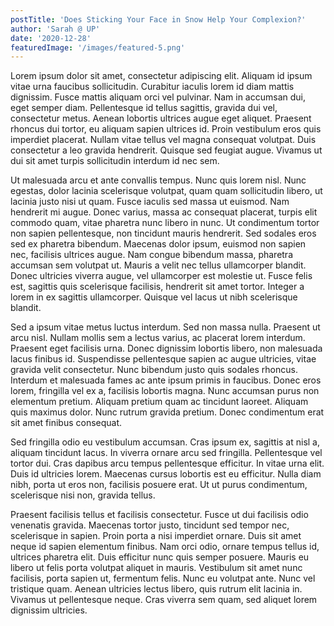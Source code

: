 ```yaml
---
postTitle: 'Does Sticking Your Face in Snow Help Your Complexion?'
author: 'Sarah @ UP'
date: '2020-12-28'
featuredImage: '/images/featured-5.png'
---
```


Lorem ipsum dolor sit amet, consectetur adipiscing elit. Aliquam id ipsum vitae urna faucibus sollicitudin. Curabitur iaculis lorem id diam mattis dignissim. Fusce mattis aliquam orci vel pulvinar. Nam in accumsan dui, eget semper diam. Pellentesque id tellus sagittis, gravida dui vel, consectetur metus. Aenean lobortis ultrices augue eget aliquet. Praesent rhoncus dui tortor, eu aliquam sapien ultrices id. Proin vestibulum eros quis imperdiet placerat. Nullam vitae tellus vel magna consequat volutpat. Duis consectetur a leo gravida hendrerit. Quisque sed feugiat augue. Vivamus ut dui sit amet turpis sollicitudin interdum id nec sem.


Ut malesuada arcu et ante convallis tempus. Nunc quis lorem nisl. Nunc egestas, dolor lacinia scelerisque volutpat, quam quam sollicitudin libero, ut lacinia justo nisi ut quam. Fusce iaculis sed massa ut euismod. Nam hendrerit mi augue. Donec varius, massa ac consequat placerat, turpis elit commodo quam, vitae pharetra nunc libero in nunc. Ut condimentum tortor non sapien pellentesque, non tincidunt mauris hendrerit. Sed sodales eros sed ex pharetra bibendum. Maecenas dolor ipsum, euismod non sapien nec, facilisis ultrices augue. Nam congue bibendum massa, pharetra accumsan sem volutpat ut. Mauris a velit nec tellus ullamcorper blandit. Donec ultricies viverra augue, vel ullamcorper est molestie ut. Fusce felis est, sagittis quis scelerisque facilisis, hendrerit sit amet tortor. Integer a lorem in ex sagittis ullamcorper. Quisque vel lacus ut nibh scelerisque blandit.


Sed a ipsum vitae metus luctus interdum. Sed non massa nulla. Praesent ut arcu nisl. Nullam mollis sem a lectus varius, ac placerat lorem interdum. Praesent eget facilisis urna. Donec dignissim lobortis libero, non malesuada lacus finibus id. Suspendisse pellentesque sapien ac augue ultricies, vitae gravida velit consectetur. Nunc bibendum justo quis sodales rhoncus. Interdum et malesuada fames ac ante ipsum primis in faucibus. Donec eros lorem, fringilla vel ex a, facilisis lobortis magna. Nunc accumsan purus non elementum pretium. Aliquam pretium quam ac tincidunt laoreet. Aliquam quis maximus dolor. Nunc rutrum gravida pretium. Donec condimentum erat sit amet finibus consequat.


Sed fringilla odio eu vestibulum accumsan. Cras ipsum ex, sagittis at nisl a, aliquam tincidunt lacus. In viverra ornare arcu sed fringilla. Pellentesque vel tortor dui. Cras dapibus arcu tempus pellentesque efficitur. In vitae urna elit. Duis id ultricies lorem. Maecenas cursus lobortis est eu efficitur. Nulla diam nibh, porta ut eros non, facilisis posuere erat. Ut ut purus condimentum, scelerisque nisi non, gravida tellus.


Praesent facilisis tellus et facilisis consectetur. Fusce ut dui facilisis odio venenatis gravida. Maecenas tortor justo, tincidunt sed tempor nec, scelerisque in sapien. Proin porta a nisi imperdiet ornare. Duis sit amet neque id sapien elementum finibus. Nam orci odio, ornare tempus tellus id, ultrices pharetra elit. Duis efficitur nunc quis semper posuere. Mauris eu libero ut felis porta volutpat aliquet in mauris. Vestibulum sit amet nunc facilisis, porta sapien ut, fermentum felis. Nunc eu volutpat ante. Nunc vel tristique quam. Aenean ultricies lectus libero, quis rutrum elit lacinia in. Vivamus ut pellentesque neque. Cras viverra sem quam, sed aliquet lorem dignissim ultricies. 

